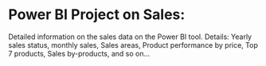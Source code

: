 # Power BI Project on Sales:
Detailed information on the sales data on the Power BI tool.
Details: Yearly sales status, monthly sales, Sales areas, Product performance by price, Top 7 products, Sales by-products, and so on...
